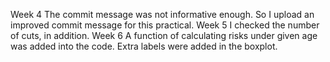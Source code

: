Week 4 The commit message was not informative enough. So I upload an improved commit message for this practical.
Week 5 I checked the number of cuts, in addition.
Week 6 A function of calculating risks under given age was added into the code. Extra labels were added in the boxplot.
